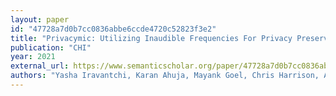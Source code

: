 ```yaml
---
layout: paper
id: "47728a7d0b7cc0836abbe6ccde4720c52823f3e2"
title: "Privacymic: Utilizing Inaudible Frequencies For Privacy Preserving Daily Activity Recognition"
publication: "CHI"
year: 2021
external_url: https://www.semanticscholar.org/paper/47728a7d0b7cc0836abbe6ccde4720c52823f3e2
authors: "Yasha Iravantchi, Karan Ahuja, Mayank Goel, Chris Harrison, A. Sample"
---
```

